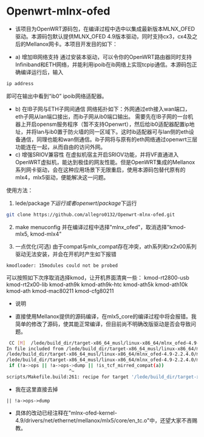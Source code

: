 # Openwrt-mlnx-ofed

* 该项目为OpenWRT源码包，在编译过程中选中以集成最新版本MLNX_OFED驱动。本源码包默认提供MLNX_OFED 4.9版本驱动，同时支持cx3，cx4及之后的Mellanox网卡。本项目开发目的如下：

* a) 增加IB网络支持
通过安装本驱动，可以令你的OpenWRT路由器同时支持Infiniband和ETH网络，并能利用ipoib在ib网络上实现tcpip通信。本源码包正确编译运行后，输入
```bash
ip address
```
即可在输出中看到“ib0” ipoib网络适配器。
* b) 在IB子网与ETH子网间通信
网络拓扑如下：外网通过eth接入wan端口，eth子网从lan端口接出，而ib子网从ib0端口输出。
需要先在IB子网的一台机器上开启opensm服务程序（暂不支持Openwrt），然后给ib0适配器配置ip地址，并将lan与ib0置于防火墙的同一区域下。这时ib适配器可与lan侧的eth设备通信，同理也能和wan侧通信。ib子网将与原有的eth网络通过openwrt三层功能连在一起，从而自由的访问外网。
* c) 增强SRIOV兼容性
在虚拟机宿主开启SRIOV功能，并将VF直通进入OpenWRT虚拟机，能达到极佳的网友性能。但是OpenWRT集成的Mellanox系列网卡驱动，会在这种应用场景下无限重启，使用本源码包替代原有的mlx4，mlx5驱动，便能解决这一问题。

使用方法：

 1. lede/package$下运行 或者openwrt/package$下运行


```bash
git clone https://github.com/allegro0132/Openwrt-mlnx-ofed.git
```

 2. make menuconfig 并在编译过程中选择"mlnx_ofed"，取消选择"kmod-mlx5, kmod-mlx4" 

 3. 一点优化(可选)
  由于compat与mlx_compat存在冲突，ath系列和rx2x00系列驱动无法安装，并会在开机时产生如下报错
 ```
 kmodloader: 15modules could not be probed
 ```
 可以按照如下次序取消选择kmod，让开机界面清爽一些：
kmod-rt2800-usb
kmod-rt2x00-lib
kmod-ath9k
kmod-ath9k-htc
kmod-ath5k
kmod-ath10k
kmod-ath
kmod-mac80211
kmod-cfg80211


 * 说明
 - 直接使用Mellanox提供的源码编译，在mlx5_core的编译过程中将会报错。我简单的修改了源码，使其能正常编译，但目前尚不明确改版驱动是否会导致问题。
 ```bash
  CC [M]  /lede/build_dir/target-x86_64_musl/linux-x86_64/mlnx_ofed-4.9-2.2.4.0/mlnx-ofed-kernel-4.9/drivers/net/ethernet/mellanox/mlx5/core/en_tc.o
In file included from /lede/build_dir/target-x86_64_musl/linux-x86_64/mlnx_ofed-4.9-2.2.4.0/mlnx-ofed-kernel-4.9/drivers/net/ethernet/mellanox/mlx5/core/en_tc.c:50:
/lede/build_dir/target-x86_64_musl/linux-x86_64/mlnx_ofed-4.9-2.2.4.0/mlnx-ofed-kernel-4.9/include/net/tc_act/tc_mirred.h: In function 'to_mirred_compat':
/lede/build_dir/target-x86_64_musl/linux-x86_64/mlnx_ofed-4.9-2.2.4.0/mlnx-ofed-kernel-4.9/include/net/tc_act/tc_mirred.h:51:24: error: dereferencing pointer to incomplete type 'const struct tc_action_ops'
  if (!a->ops || !a->ops->dump || !is_tcf_mirred_compat(a))
                        ^~
scripts/Makefile.build:261: recipe for target '/lede/build_dir/target-x86_64_musl/linux-x86_64/mlnx_ofed-4.9-2.2.4.0/mlnx-ofed-kernel-4.9/drivers/net/ethernet/mellanox/mlx5/core/en_tc.o' failed
```
- 我在这里直接去掉
```
|| !a->ops->dump
```
- 具体的改动已经注释在"mlnx-ofed-kernel-4.9/drivers/net/ethernet/mellanox/mlx5/core/en_tc.o"中，还望大家不吝赐教。
